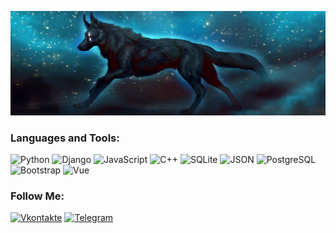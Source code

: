![Header](https://github.com/keregan/keregan/blob/main/wolf.png)
### Languages and Tools:
![Python](https://img.shields.io/badge/-Python-090909?style=for-the-badge&logo=Python&logoColor=3776AB)
![Django](https://img.shields.io/badge/-Django-090909?style=for-the-badge&logo=Django&logoColor=F8C52C)
![JavaScript](https://img.shields.io/badge/-JavaScript-090909?style=for-the-badge&logo=JavaScript&logoColor=E9D54D)
![C++](https://img.shields.io/badge/-C++-090909?style=for-the-badge&logo=C%2b%2b&logoColor=6296CC)
![SQLite](https://img.shields.io/badge/-SQLite-090909?style=for-the-badge&logo=SQLite&logoColor=003B57)
![JSON](https://img.shields.io/badge/-JSON-090909?style=for-the-badge&logo=JSON&logoColor=9558B2)
![PostgreSQL](https://img.shields.io/badge/-PostgreSQL-090909?style=for-the-badge&logo=PostgreSQL&logoColor=8286f5)
![Bootstrap](https://img.shields.io/badge/-Bootstrap-090909?style=for-the-badge&logo=Bootstrap&logoColor=6A5ACD)
![Vue](https://img.shields.io/badge/-Vue-4fc08d?style=flat&logo=vuedotjs&logoColor=fff)


### Follow Me:
[![Vkontakte](https://img.shields.io/badge/-Vkontakte-090909?style=for-the-badge&logo=Vk&logoColor=4F7DB3)](https://vk.com/alexpuchenkov)
[![Telegram](https://img.shields.io/badge/-Telegram-090909?style=for-the-badge&logo=telegram&logoColor=27A0D9)](https://t.me/Keregan)
